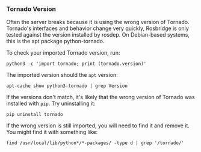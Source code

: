 ### Tornado Version

Often the server breaks because it is using the wrong version of Tornado.  Tornado's interfaces and behavior change very quickly, Rosbridge is only tested against the version installed by rosdep.  On Debian-based systems, this is the apt package python-tornado.

To check your imported Tornado version, run:

```
python3 -c 'import tornado; print (tornado.version)'
```

The imported version should the `apt` version:

```
apt-cache show python3-tornado | grep Version
```

If the versions don't match, it's likely that the wrong version of Tornado was installed with `pip`.  Try uninstalling it:

```
pip uninstall tornado
```

If the wrong version is still imported, you will need to find it and remove it.  You might find it with something like:

```
find /usr/local/lib/python*/*-packages/ -type d | grep '/tornado/'
```
